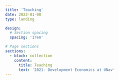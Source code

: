 ```yaml
---
title: 'Teaching'
date: 2023-01-08
type: landing

design:
  # Section spacing
  spacing: '1rem'

# Page sections
sections:
  - block: collection
    content:
      title: Teaching
      text: '2021- Development Economics at UNav'
---
```

